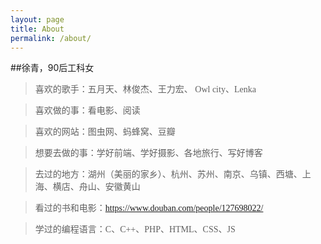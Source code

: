 ```yaml
---
layout: page
title: About
permalink: /about/
---
```


##徐青，90后工科女

><font face="微软雅黑">喜欢的歌手：五月天、林俊杰、王力宏、 Owl city、Lenka

>喜欢做的事：看电影、阅读

>喜欢的网站：图虫网、蚂蜂窝、豆瓣

>想要去做的事：学好前端、学好摄影、各地旅行、写好博客

>去过的地方：湖州（美丽的家乡）、杭州、苏州、南京、乌镇、西塘、上海、横店、舟山、安徽黄山

>看过的书和电影：<https://www.douban.com/people/127698022/>

>学过的编程语言：C、C++、PHP、HTML、CSS、JS
